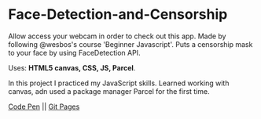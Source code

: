 # Face-Detection-and-Censorship

Allow access your webcam in order to check out this app. 
Made by following @wesbos's course 'Beginner Javascript'.
Puts a censorship mask to your face by using FaceDetection API.

Uses: **HTML5 canvas, CSS, JS, Parcel**.

In this project I practiced my JavaScript skills. Learned working with canvas, adn used a package manager Parcel for the first time.

[Code Pen](https://codepen.io/spline/pen/wvKGWGK) || [Git Pages](https://splinekonstantin.github.io/Face-Detection-and-Censorship/)
